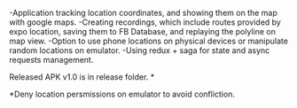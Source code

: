 -Application tracking location coordinates, and showing them on the map with google maps. 
-Creating recordings, which include routes provided by expo location, saving them to FB Database, and replaying the polyline on map view. 
-Option to use phone locations on physical devices or manipulate random locations on emulator.
-Using redux + saga for state and async requests management. 

Released APK v1.0 is in release folder. *

*Deny location persmissions on emulator to avoid confliction.
